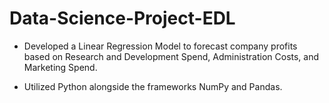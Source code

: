 # Data-Science-Project-EDL

- Developed a Linear Regression Model to forecast company profits based on Research and Development Spend,
Administration Costs, and Marketing Spend.

- Utilized Python alongside the frameworks NumPy and Pandas.
